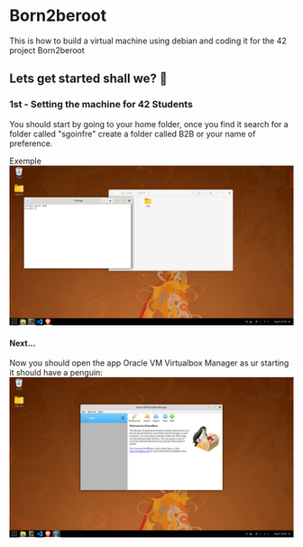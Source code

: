 # Born2beroot
This is how to build a virtual machine using debian and coding it for the 42 project Born2beroot


## Lets get started shall we? 🐉

### 1st - Setting the machine for 42 Students

You should start by going to your home folder,
once you find it search for a folder called "sgoinfre"
create a folder called B2B or your name of preference.

Exemple
![Exemple 1](Example1.png)

#### Next...
Now you should open the app Oracle VM Virtualbox Manager
as ur starting it should have a penguin:
![Exemple2](Exemple2.png)
